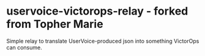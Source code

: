 uservoice-victorops-relay - forked from Topher Marie 
=========================

Simple relay to translate UserVoice-produced json into something VictorOps can consume.
